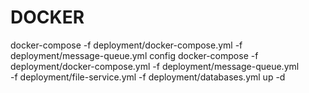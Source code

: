 # DOCKER
docker-compose -f deployment/docker-compose.yml -f deployment/message-queue.yml config
docker-compose -f deployment/docker-compose.yml -f deployment/message-queue.yml \
-f deployment/file-service.yml -f deployment/databases.yml up -d

